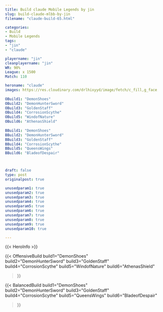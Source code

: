 ```yaml
---
title: Build claude Mobile Legends by jin
slug: build-claude-mlbb-by-jin
filename: "claude-build-65.html"

categories: 
- Build 
- Mobile Legends
tags: 
- "jin"
- "claude"

playername: "jin"
cleanplayername: "jin"
WR: 90%
League: x 1500
Match: 110 

heroname: "claude"
images: https://res.cloudinary.com/drlhixyyd/image/fetch/c_fill,g_face,f_auto/https://cdn2-build.mobagenie.my.id/p/images/banner/full/claude.jpg
 
OBuild1: "DemonShoes"  
OBuild2: "DemonHunterSword" 
OBuild3: "GoldenStaff" 
OBuild4: "CorrosionScythe" 
OBuild5: "WindofNature" 
OBuild6: "AthenasShield" 
 
BBuild1: "DemonShoes"  
BBuild2: "DemonHunterSword" 
BBuild3: "GoldenStaff" 
BBuild4: "CorrosionScythe" 
BBuild5: "QueensWings" 
BBuild6: "BladeofDespair"



draft: false
type: post
originalpost: true

unusedparam1: true
unusedparam2: true
unusedparam3: true
unusedparam4: true
unusedparam5: true
unusedparam6: true
unusedparam7: true
unusedparam8: true
unusedparam9: true
unusedparam10: true

---
```


{{< HeroInfo >}} 

{{< OffensiveBuild 
build1="DemonShoes"  
build2="DemonHunterSword" 
build3="GoldenStaff" 
build4="CorrosionScythe" 
build5="WindofNature" 
build6="AthenasShield" 
 >}} 

{{< BalancedBuild 
build1="DemonShoes"  
build2="DemonHunterSword" 
build3="GoldenStaff" 
build4="CorrosionScythe" 
build5="QueensWings" 
build6="BladeofDespair" 
 >}}

